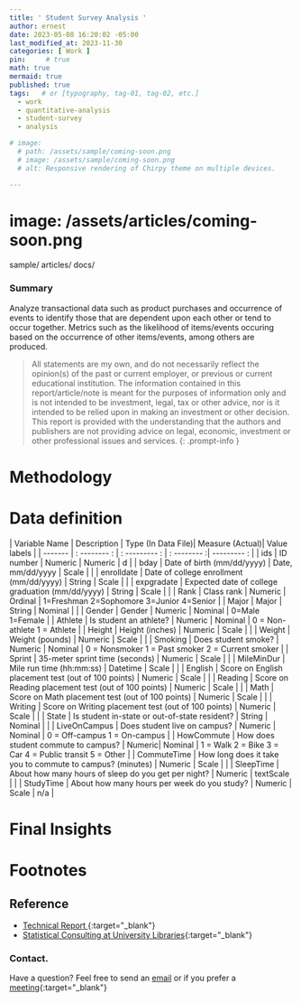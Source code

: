 ```yaml
---
title: ' Student Survey Analysis '
author: ernest
date: 2023-05-08 16:20:02 -05:00
last_modified_at: 2023-11-30
categories: [ Work ]
pin:     # true
math: true
mermaid: true
published: true
tags:   # or [typography, tag-01, tag-02, etc.]
  - work
  - quantitative-analysis
  - student-survey
  - analysis

# image: 
  # path: /assets/sample/coming-soon.png
  # image: /assets/sample/coming-soon.png
  # alt: Responsive rendering of Chirpy theme on multiple devices.

---
```




# image: /assets/articles/coming-soon.png

sample/
articles/
docs/



### Summary

Analyze transactional data such as product purchases and occurrence of events to identify those that are
dependent upon each other or tend to occur together. Metrics such as the likelihood of items/events occuring
based on the occurrence of other items/events, among others are produced.





> All statements are my own, and do not necessarily reflect the opinion(s) of the past or current employer, or previous or current educational institution. The information contained in this report/article/note is meant for the purposes of information only and is not intended to be investment, legal, tax or other advice, nor is it intended to be relied upon in making an investment or other decision. This report is provided with the understanding that the authors and publishers are not providing advice on legal, economic, investment or other professional issues and services.
{: .prompt-info }



# Methodology









# Data definition

| Variable Name | Description | Type (In Data File)| Measure (Actual)| Value labels | 
| ------- | : -------- : | : --------- : | : -------- :| --------- : |
| ids | ID number | Numeric | Numeric | d |
| bday | Date of birth (mm/dd/yyyy) | Date, mm/dd/yyyy | Scale |  |
| enrolldate | Date of college enrollment (mm/dd/yyyy) | String | Scale |  |
| expgradate | Expected date of college graduation (mm/dd/yyyy) | String | Scale |  |
| Rank | Class rank | Numeric | Ordinal | 1=Freshman
2=Sophomore
3=Junior
4=Senior |
| Major | Major | String | Nominal |  |
| Gender | Gender | Numeric | Nominal | 0=Male
1=Female |
| Athlete | Is student an athlete? | Numeric | Nominal | 0 = Non-athlete
1 = Athlete |
| Height | Height (inches) | Numeric | Scale |  |
| Weight | Weight (pounds) | Numeric | Scale |  |
| Smoking | Does student smoke? | Numeric | Nominal | 0 = Nonsmoker
1 = Past smoker
2 = Current smoker |
| Sprint | 35-meter sprint time (seconds) | Numeric | Scale |  |
| MileMinDur | Mile run time (hh:mm:ss) | Datetime | Scale |  |
| English | Score on English placement test (out of 100 points) | Numeric | Scale |  |
| Reading | Score on Reading placement test (out of 100 points) | Numeric | Scale |  |
| Math | Score on Math placement test (out of 100 points) | Numeric | Scale |  |
| Writing | Score on Writing placement test (out of 100 points) | Numeric | Scale |  |
| State | Is student in-state or out-of-state resident? | String | Nominal |  |
| LiveOnCampus | Does student live on campus? | Numeric | Nominal | 0 = Off-campus
1 = On-campus |
| HowCommute | How does student commute to campus? | Numeric| Nominal | 1 = Walk
2 = Bike
3 = Car
4 = Public transit
5 = Other |
| CommuteTime | How long does it take you to commute to campus? (minutes) | Numeric | Scale |  |
| SleepTime | About how many hours of sleep do you get per night? | Numeric | textScale |  |
| StudyTime | About how many hours per week do you study? | Numeric | Scale | n/a |







# Final Insights












# Footnotes







## Reference

  - [ Technical Report ](/assets/docs/paper1.pdf){:target="_blank"}
  - [Statistical Consulting at University Libraries]( www.library.kent.edu/statconsulting ){:target="_blank"}







### Contact. 

Have a question? Feel free to send an [email](mailto:s.ernest@gmx.us) or if you prefer a [meeting]( https://calendly.com/s-earnest/30min ){:target="_blank"}



